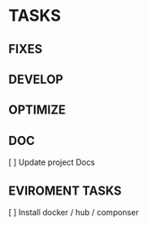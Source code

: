 # TASKS

## FIXES

## DEVELOP

## OPTIMIZE

## DOC

[ ] Update project Docs

## EVIROMENT TASKS

[ ] Install docker / hub / componser
